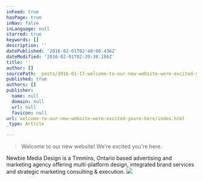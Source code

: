 ```yaml
---
inFeed: true
hasPage: true
inNav: false
inLanguage: null
starred: true
keywords: []
description: ''
datePublished: '2016-02-01T02:40:00.436Z'
dateModified: '2016-02-01T02:39:38.186Z'
title: ''
author: []
sourcePath: _posts/2016-01-17-welcome-to-our-new-website-were-excited-youre-here.md
published: true
authors: []
publisher:
  name: null
  domain: null
  url: null
  favicon: null
url: welcome-to-our-new-website-were-excited-youre-here/index.html
_type: Article

---
```

> Welcome to our new website! We're excited you're here.

Newbie Media Design is a Timmins, Ontario based advertising and marketing agency offering multi-platform design, integrated brand services and strategic marketing consulting & execution.
![](https://the-grid-user-content.s3-us-west-2.amazonaws.com/ba0624b9-ea41-46d8-b9ad-0001a9082064.jpg)